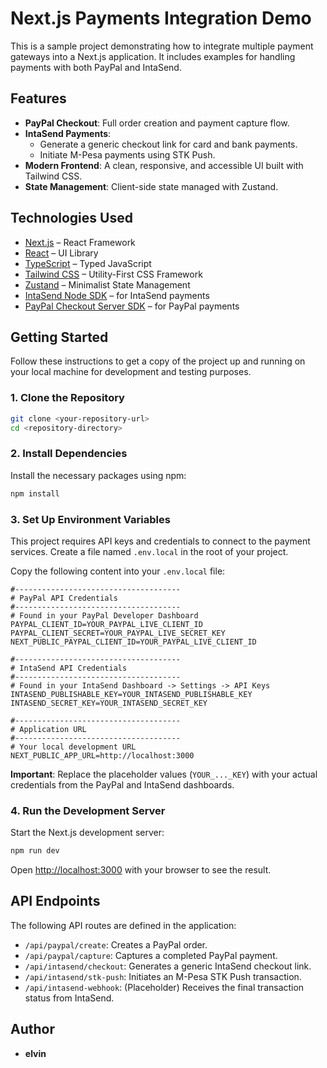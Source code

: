 # Next.js Payments Integration Demo

This is a sample project demonstrating how to integrate multiple payment gateways into a Next.js application. It includes examples for handling payments with both PayPal and IntaSend.

## Features

- **PayPal Checkout**: Full order creation and payment capture flow.
- **IntaSend Payments**:
  - Generate a generic checkout link for card and bank payments.
  - Initiate M-Pesa payments using STK Push.
- **Modern Frontend**: A clean, responsive, and accessible UI built with Tailwind CSS.
- **State Management**: Client-side state managed with Zustand.

## Technologies Used

- [Next.js](https://nextjs.org/) – React Framework
- [React](https://reactjs.org/) – UI Library
- [TypeScript](https://www.typescriptlang.org/) – Typed JavaScript
- [Tailwind CSS](https://tailwindcss.com/) – Utility-First CSS Framework
- [Zustand](https://github.com/pmndrs/zustand) – Minimalist State Management
- [IntaSend Node SDK](https://github.com/IntaSend/intasend-node) – for IntaSend payments
- [PayPal Checkout Server SDK](https://github.com/paypal/Checkout-NodeJS-SDK) – for PayPal payments

## Getting Started

Follow these instructions to get a copy of the project up and running on your local machine for development and testing purposes.

### 1. Clone the Repository

```bash
git clone <your-repository-url>
cd <repository-directory>
```

### 2. Install Dependencies

Install the necessary packages using npm:

```bash
npm install
```

### 3. Set Up Environment Variables

This project requires API keys and credentials to connect to the payment services. Create a file named `.env.local` in the root of your project.

Copy the following content into your `.env.local` file:

```env
#-------------------------------------
# PayPal API Credentials
#-------------------------------------
# Found in your PayPal Developer Dashboard
PAYPAL_CLIENT_ID=YOUR_PAYPAL_LIVE_CLIENT_ID
PAYPAL_CLIENT_SECRET=YOUR_PAYPAL_LIVE_SECRET_KEY
NEXT_PUBLIC_PAYPAL_CLIENT_ID=YOUR_PAYPAL_LIVE_CLIENT_ID

#-------------------------------------
# IntaSend API Credentials
#-------------------------------------
# Found in your IntaSend Dashboard -> Settings -> API Keys
INTASEND_PUBLISHABLE_KEY=YOUR_INTASEND_PUBLISHABLE_KEY
INTASEND_SECRET_KEY=YOUR_INTASEND_SECRET_KEY

#-------------------------------------
# Application URL
#-------------------------------------
# Your local development URL
NEXT_PUBLIC_APP_URL=http://localhost:3000
```

**Important**: Replace the placeholder values (`YOUR_..._KEY`) with your actual credentials from the PayPal and IntaSend dashboards.

### 4. Run the Development Server

Start the Next.js development server:

```bash
npm run dev
```

Open [http://localhost:3000](http://localhost:3000) with your browser to see the result.

## API Endpoints

The following API routes are defined in the application:

- `/api/paypal/create`: Creates a PayPal order.
- `/api/paypal/capture`: Captures a completed PayPal payment.
- `/api/intasend/checkout`: Generates a generic IntaSend checkout link.
- `/api/intasend/stk-push`: Initiates an M-Pesa STK Push transaction.
- `/api/intasend-webhook`: (Placeholder) Receives the final transaction status from IntaSend.

## Author

- **elvin**